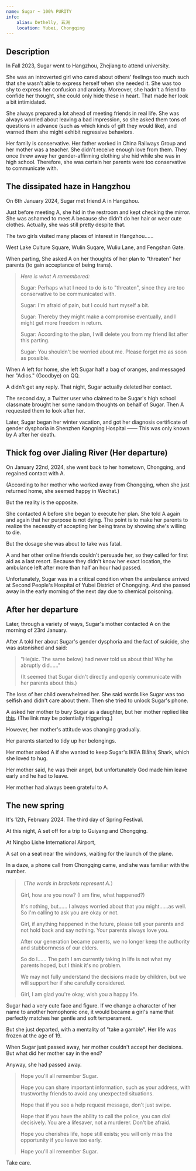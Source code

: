 ```yaml
---
name: Sugar ~ 100% PURITY
info:
    alias: Dethelly, 五洲
    location: Yubei, Chongqing
---
```


## Description

In Fall 2023, Sugar went to Hangzhou, Zhejiang to attend university.

She was an introverted girl who cared about others' feelings too much such that she wasn't able to express herself when she needed it.
She was too shy to express her confusion and anxiety.
Moreover, she hadn't a friend to confide her thought, she could only hide these in heart. 
That made her look a bit intimidated.

She always prepared a lot ahead of meeting friends in real life.
She was always worried about leaving a bad impression, so she asked them tons of questions in advance (such as which kinds of gift they would like), and warned them she might exhibit regressive behaviors.

Her family is conservative.
Her father worked in China Railways Group and her mother was a teacher.
She didn't receive enough love from them.
They once threw away her gender-affirming clothing she hid while she was in high school.
Therefore, she was certain her parents were too conservative to communicate with.

## The dissipated haze in Hangzhou

On 6th January 2024, Sugar met friend A in Hangzhou.

Just before meeting A, she hid in the restroom and kept checking the mirror.
She was ashamed to meet A because she didn't do her hair or wear cute clothes.
Actually, she was still pretty despite that.

The two girls visited many places of interest in Hangzhou……

West Lake Culture Square, Wulin Suqare, Wuliu Lane, and Fengshan Gate.

When parting, She asked A on her thoughts of her plan to "threaten" her parents (to gain acceptance of being trans).

> *Here is what A remembered:*
>
> Sugar: Perhaps what I need to do is to "threaten", since they are too conservative to be communicated with.
> 
> Sugar: I'm afraid of pain, but I could hurt myself a bit.
> 
> Sugar: Thereby they might make a compromise eventually, and I might get more freedom in return.
>
> Sugar: According to the plan, I will delete you from my friend list after this parting.
>
> Sugar: You shouldn't be worried about me. Please forget me as soon as possible.

When A left for home, she left Sugar half a bag of oranges, and messaged her "Adios." (Goodbye) on QQ.
<!-- When A got off the train, she left Sugar half a bag of oranges, and messaged her "Adios." (Goodbye) on QQ. -->
A didn't get any reply.
That night, Sugar actually deleted her contact.

The second day, a Twitter user who claimed to be Sugar's high school classmate brought her some random thoughts on behalf of Sugar.
Then A requested them to look after her.

Later, Sugar began her winter vacation, and got her diagnosis certificate of gender dysphoria in Shenzhen Kangning Hospital —— This was only known by A after her death.

## Thick fog over Jialing River (Her departure)

On January 22nd, 2024, she went back to her hometown, Chongqing, and regained contact with A.

(According to her mother who worked away from Chongqing, when she just returned home, she seemed happy in Wechat.)

But the reality is the opposite.

She contacted A before she began to execute her plan.
She told A again and again that her purpose is not dying.
The point is to make her parents to realize the necessity of accepting her being trans by showing she's willing to die.

But the dosage she was about to take was fatal.

A and her other online friends couldn't persuade her, so they called for first aid as a last resort.
Because they didn't know her exact location, the ambulance left after more than half an hour had passed.

Unfortunately, Sugar was in a critical condition when the ambulance arrived at Second People's Hospital of Yubei District of Chongqing.
And she passed away in the early morning of the next day due to chemical poisoning.

## After her departure

Later, through a variety of ways, Sugar's mother contacted A on the morning of 23rd January.

After A told her about Sugar's gender dysphoria and the fact of suicide, she was astonished and said:

> "He(sic. The same below) had never told us about this! Why he abruptly did……"
>
> (It seemed that Sugar didn't directly and openly communicate with her parents about this.)

The loss of her child overwhelmed her.
She said words like Sugar was too selfish and didn't care about them.
Then she tried to unlock Sugar's phone.

A asked her mother to bury Sugar as a daughter, but her mother replied like [this](https://twitter.com/KiraRettosei/status/1749728762261012752?s=19).
(The link may be potentially triggering.)

However, her mother's attitude was changing gradually.

Her parents started to tidy up her belongings.

Her mother asked A if she wanted to keep Sugar's IKEA Blåhaj Shark, which she loved to hug.

Her mother said, he was their angel, but unfortunately God made him leave early and he had to leave.

Her mother had always been grateful to A.

## The new spring

It's 12th, February 2024. The third day of Spring Festival.

At this night, A set off for a trip to Guiyang and Chongqing.

At Ningbo Lishe International Airport,

A sat on a seat near the windows, waiting for the launch of the plane.

In a daze, a phone call from Chongqing came, and she was familiar with the number.

>（*The words in brackets represent A.*）
>
> Girl, how are you now? (I am fine, what happened?)
>
> It's nothing, but…… I always worried about that you might……as well. So I'm calling to ask you are okay or not.
> 
> Girl, if anything happened in the future, please tell your parents and not hold back and say nothing. Your parents always love you.
> 
> After our generation became parents, we no longer keep the authority and stubbornness of our elders.
> 
> So do I…… The path I am currently taking in life is not what my parents hoped, but I think it's no problem.
>
> We may not fully understand the decisions made by children, but we will support her if she carefully considered.
> 
> Girl, I am glad you're okay, wish you a happy life.

Sugar had a very cute face and figure.
If we change a character of her name to another homophonic one, it would became a girl's name that perfectly matches her gentle and soft temperament.

But she just departed, with a mentality of "take a gamble".
Her life was frozen at the age of 19.

When Sugar just passed away, her mother couldn't accept her decisions. But what did her mother say in the end?

Anyway, she had passed away.

> Hope you'll all remember Sugar.
> 
> Hope you can share important information, such as your address, with trustworthy friends to avoid any unexpected situations.
> 
> Hope that if you see a help request message, don't just swipe.
> 
> Hope that if you have the ability to call the police, you can dial decisively. You are a lifesaver, not a murderer. Don't be afraid.
> 
> Hope you cherishes life, hope still exists; you will only miss the opportunity if you leave too early.
> 
> Hope you'll all remember Sugar.

Take care.

<!-- Contributor：[KiraRettosei](http://github.com/KiraRettosei) -->
<!-- The contributor of this entry is anonymous on the fore-end -->
